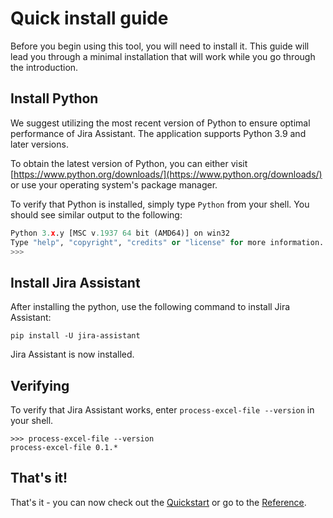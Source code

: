 # Quick install guide

Before you begin using this tool, you will need to install it. This guide will lead you through a minimal installation that will work while you go through the introduction.

## Install Python

We suggest utilizing the most recent version of Python to ensure optimal performance of Jira Assistant. The application supports Python 3.9 and later versions.

To obtain the latest version of Python, you can either visit [https://www.python.org/downloads/](https://www.python.org/downloads/) or use your operating system's package manager.

To verify that Python is installed, simply type `Python` from your shell. You should see similar output to the following:

```python
Python 3.x.y [MSC v.1937 64 bit (AMD64)] on win32
Type "help", "copyright", "credits" or "license" for more information.
>>>
```

## Install Jira Assistant

After installing the python, use the following command to install Jira Assistant:

```shell
pip install -U jira-assistant
```

Jira Assistant is now installed.

## Verifying

To verify that Jira Assistant works, enter `process-excel-file --version` in your shell.

```shell
>>> process-excel-file --version
process-excel-file 0.1.*
```

## That's it!

That's it - you can now check out the [Quickstart](../quick_start/index.md) or go to the [Reference](../reference/index.md).